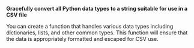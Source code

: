 **Gracefully convert all Python data types to a string suitable for use in a CSV file**

You can create a function that handles various data types including dictionaries, lists, and other common types. This
function will ensure that the data is appropriately formatted and escaped for CSV use.